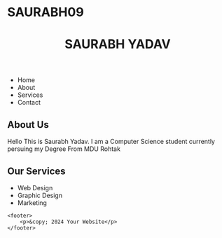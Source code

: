 # SAURABH09
<!DOCTYPE html>
<html lang="en">
<head>
    <meta charset="UTF-8">
    <meta name="viewport" content="width=device-width, initial-scale=1.0">
    <title>Saurabh Yadav</title>
    <link rel="stylesheet" href="style.css">

</head>
<body>
    <header>
    <h1>SAURABH YADAV</h1>
</header>
<nav>
    <ul>
        <li><a herf="#">Home</a></li>
        <li><a herf="#">About</a></li>
        <li><a herf="#">Services</a></li>
        <li><a herf="#">Contact</a></li>
    </ul>
</nav>
<main>
    <section>
        <h2>About Us</h2>
        <p>Hello This is Saurabh Yadav. I am a Computer Science student currently persuing my Degree From MDU Rohtak</p>
    </section>
    <h2>Our Services</h2>
            <ul>
                <li>Web Design</li>
                <li>Graphic Design</li>
                <li>Marketing</li>
            </ul>
        </section>
    </main>

    <footer>
        <p>&copy; 2024 Your Website</p>
    </footer>
</body>
</html>

